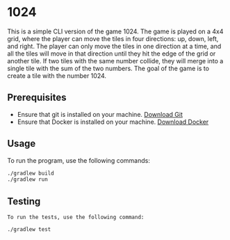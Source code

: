 # 1024
This is a simple CLI version of the game 1024. The game is played on a 4x4 grid, where the player can move the tiles in four directions: up, down, left, and right. The player can only move the tiles in one direction at a time, and all the tiles will move in that direction until they hit the edge of the grid or another tile. If two tiles with the same number collide, they will merge into a single tile with the sum of the two numbers. The goal of the game is to create a tile with the number 1024.


## Prerequisites
* Ensure that git is installed on your machine. [Download Git](https://git-scm.com/downloads)
* Ensure that Docker is installed on your machine. [Download Docker](https://www.docker.com/products/docker-desktop)

## Usage
To run the program, use the following commands:
```bash
./gradlew build
./gradlew run
```

## Testing
    To run the tests, use the following command:
```bash
./gradlew test
```
